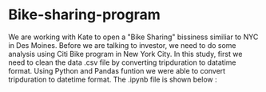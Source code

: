 # Bike-sharing-program

We are working with Kate to open a "Bike Sharing" bissiness similiar to NYC in Des Moines. Before we are talking to investor, we need to do some analysis using Citi Bike program in New York City. In this study, first we need to clean the data .csv file by converting tripduration to datatime format. Using Python and Pandas funtion we were able to convert tripduration to datetime format. The .ipynb file is shown below :

